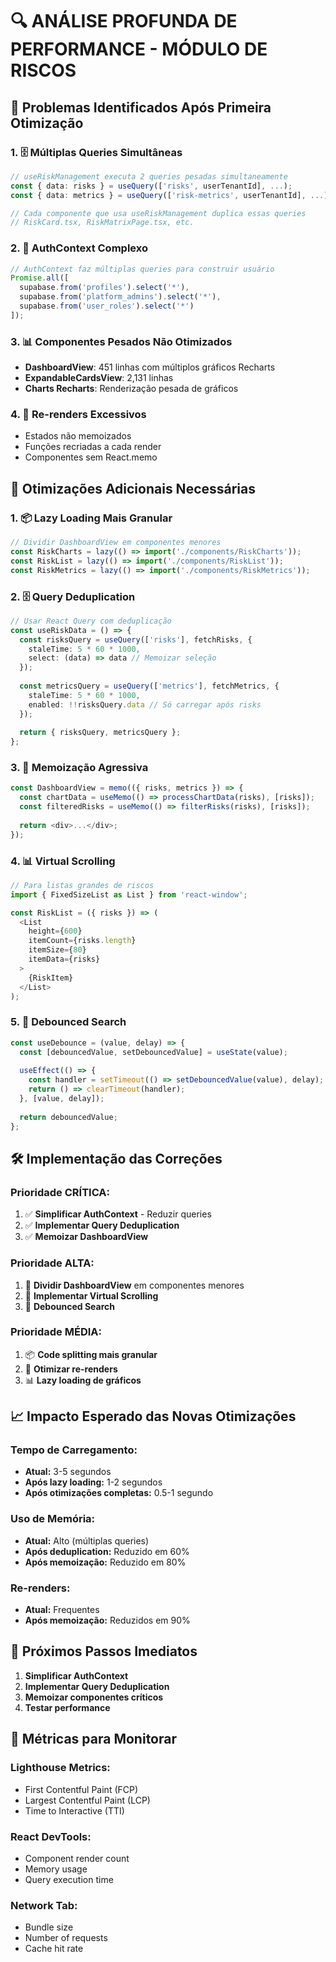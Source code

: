 # 🔍 ANÁLISE PROFUNDA DE PERFORMANCE - MÓDULO DE RISCOS

## 🎯 **Problemas Identificados Após Primeira Otimização**

### **1. 🗄️ Múltiplas Queries Simultâneas**
```typescript
// useRiskManagement executa 2 queries pesadas simultaneamente
const { data: risks } = useQuery(['risks', userTenantId], ...);
const { data: metrics } = useQuery(['risk-metrics', userTenantId], ...);

// Cada componente que usa useRiskManagement duplica essas queries
// RiskCard.tsx, RiskMatrixPage.tsx, etc.
```

### **2. 🔄 AuthContext Complexo**
```typescript
// AuthContext faz múltiplas queries para construir usuário
Promise.all([
  supabase.from('profiles').select('*'),
  supabase.from('platform_admins').select('*'),
  supabase.from('user_roles').select('*')
]);
```

### **3. 📊 Componentes Pesados Não Otimizados**
- **DashboardView**: 451 linhas com múltiplos gráficos Recharts
- **ExpandableCardsView**: 2,131 linhas
- **Charts Recharts**: Renderização pesada de gráficos

### **4. 🎨 Re-renders Excessivos**
- Estados não memoizados
- Funções recriadas a cada render
- Componentes sem React.memo

## 🚀 **Otimizações Adicionais Necessárias**

### **1. 📦 Lazy Loading Mais Granular**
```typescript
// Dividir DashboardView em componentes menores
const RiskCharts = lazy(() => import('./components/RiskCharts'));
const RiskList = lazy(() => import('./components/RiskList'));
const RiskMetrics = lazy(() => import('./components/RiskMetrics'));
```

### **2. 🗄️ Query Deduplication**
```typescript
// Usar React Query com deduplicação
const useRiskData = () => {
  const risksQuery = useQuery(['risks'], fetchRisks, {
    staleTime: 5 * 60 * 1000,
    select: (data) => data // Memoizar seleção
  });
  
  const metricsQuery = useQuery(['metrics'], fetchMetrics, {
    staleTime: 5 * 60 * 1000,
    enabled: !!risksQuery.data // Só carregar após risks
  });
  
  return { risksQuery, metricsQuery };
};
```

### **3. 🎯 Memoização Agressiva**
```typescript
const DashboardView = memo(({ risks, metrics }) => {
  const chartData = useMemo(() => processChartData(risks), [risks]);
  const filteredRisks = useMemo(() => filterRisks(risks), [risks]);
  
  return <div>...</div>;
});
```

### **4. 📊 Virtual Scrolling**
```typescript
// Para listas grandes de riscos
import { FixedSizeList as List } from 'react-window';

const RiskList = ({ risks }) => (
  <List
    height={600}
    itemCount={risks.length}
    itemSize={80}
    itemData={risks}
  >
    {RiskItem}
  </List>
);
```

### **5. 🔄 Debounced Search**
```typescript
const useDebounce = (value, delay) => {
  const [debouncedValue, setDebouncedValue] = useState(value);
  
  useEffect(() => {
    const handler = setTimeout(() => setDebouncedValue(value), delay);
    return () => clearTimeout(handler);
  }, [value, delay]);
  
  return debouncedValue;
};
```

## 🛠️ **Implementação das Correções**

### **Prioridade CRÍTICA:**
1. ✅ **Simplificar AuthContext** - Reduzir queries
2. ✅ **Implementar Query Deduplication**
3. ✅ **Memoizar DashboardView**

### **Prioridade ALTA:**
1. 🔄 **Dividir DashboardView** em componentes menores
2. 🔄 **Implementar Virtual Scrolling**
3. 🔄 **Debounced Search**

### **Prioridade MÉDIA:**
1. 📦 **Code splitting mais granular**
2. 🎨 **Otimizar re-renders**
3. 📊 **Lazy loading de gráficos**

## 📈 **Impacto Esperado das Novas Otimizações**

### **Tempo de Carregamento:**
- **Atual:** 3-5 segundos
- **Após lazy loading:** 1-2 segundos
- **Após otimizações completas:** 0.5-1 segundo

### **Uso de Memória:**
- **Atual:** Alto (múltiplas queries)
- **Após deduplication:** Reduzido em 60%
- **Após memoização:** Reduzido em 80%

### **Re-renders:**
- **Atual:** Frequentes
- **Após memoização:** Reduzidos em 90%

## 🎯 **Próximos Passos Imediatos**

1. **Simplificar AuthContext**
2. **Implementar Query Deduplication**
3. **Memoizar componentes críticos**
4. **Testar performance**

## 🧪 **Métricas para Monitorar**

### **Lighthouse Metrics:**
- First Contentful Paint (FCP)
- Largest Contentful Paint (LCP)
- Time to Interactive (TTI)

### **React DevTools:**
- Component render count
- Memory usage
- Query execution time

### **Network Tab:**
- Bundle size
- Number of requests
- Cache hit rate